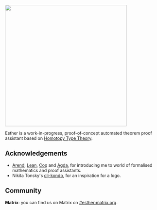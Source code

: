 <img width="400px" src="assets/esther.svg">
<!-- ![Esther Logo](assets/logo.png) -->

Esther is a work-in-progress, proof-of-concept automated theorem proof
assistant based on [Homotopy Type Theory].

[Homotopy Type Theory]: https://homotopytypetheory.org/book/

## Acknowledgements

- [Arend], [Lean], [Coq] and [Agda], for introducing me to world of formalised
  mathematics and proof assistants.
- Nikita Tonsky's [clj-kondo], for an inspiration for a logo.

[Arend]: https://github.com/JetBrains/Arend
[Lean]: https://github.com/leanprover/lean4
[Coq]: https://github.com/coq/coq
[Agda]: https://github.com/agda/agda

[clj-kondo]: https://github.com/clj-kondo/clj-kondo

## Community

**Matrix**: you can find us on Matrix on [#esther:matrix.org].

[#esther:matrix.org]: https://app.element.io/#/room/#esther:matrix.org
